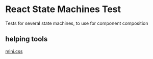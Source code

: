 # React State Machines Test

Tests for several state machines, to use for component composition

## helping tools

[mini.css](https://minicss.org/docs)

